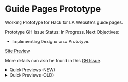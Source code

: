 # Guide Pages Prototype

Working Prototype for Hack for LA Website's guide pages.

Prototype GH Issue Status: In Progress.
Next Objectives:
- Implementing Designs onto Prototype.

[Site Preview](https://alyssabenipayo.github.io/guidepages-prototype/)

More details can also be found in this [GH Issue](https://github.com/hackforla/website/issues/1085).

<details><summary>Quick Previews (NEW)</summary>

![image](https://user-images.githubusercontent.com/38295612/114249313-1fce1e00-994f-11eb-85d1-6e2c6f4781f6.png)
![image](https://user-images.githubusercontent.com/38295612/114249378-4be99f00-994f-11eb-8411-6a44c2628c50.png)
![image](https://user-images.githubusercontent.com/38295612/114249392-560b9d80-994f-11eb-88f9-4d7dda10ee1f.png)

</details>


<details><summary>Quick Previews (OLD)</summary>
  
![image](https://user-images.githubusercontent.com/38295612/111595873-d17f9200-8789-11eb-83a8-801310e2d313.png)
![image](https://user-images.githubusercontent.com/38295612/111595921-d8a6a000-8789-11eb-8c08-f9801da39fb8.png)
![image](https://user-images.githubusercontent.com/38295612/111595947-e1977180-8789-11eb-8d64-4a3b716affd8.png)

</details>
